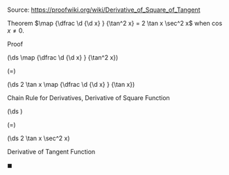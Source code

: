# 

Source: https://proofwiki.org/wiki/Derivative_of_Square_of_Tangent

Theorem
$\map {\dfrac \d {\d x} } {\tan^2 x} = 2 \tan x \sec^2 x$
when $\cos x \ne 0$.


Proof













\(\ds \map {\dfrac \d {\d x} } {\tan^2 x}\)

\(=\)







\(\ds 2 \tan x \map {\dfrac \d {\d x} } {\tan x}\)





Chain Rule for Derivatives, Derivative of Square Function














\(\ds \)

\(=\)







\(\ds 2 \tan x \sec^2 x\)





Derivative of Tangent Function



$\blacksquare$





